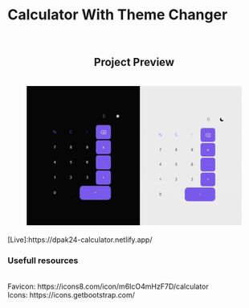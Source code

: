 <h1>Calculator With Theme Changer</h1>
<br>
<div align="center">
<h2 align="center">Project Preview</h2>
<br>
<img width='85%' src = "https://github.com/D-pak24/Calculator-24/blob/ea90da39b43e5c20a4f91800f086c078b7501ba2/assets/preview.jpg">
</div>
<br>
[Live]:https://dpak24-calculator.netlify.app/
<br>
<h3>Usefull resources</h3>
<br>
Favicon: https://icons8.com/icon/m6IcO4mHzF7D/calculator
<br>
Icons: https://icons.getbootstrap.com/
